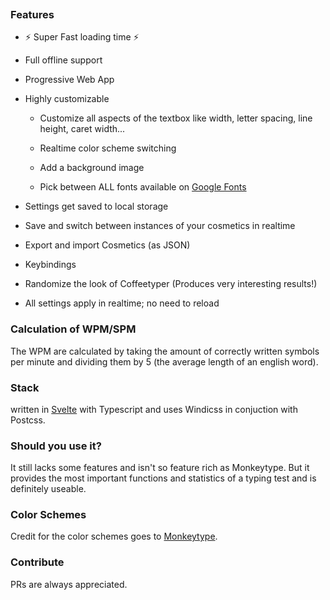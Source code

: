 <p align="center" style="margin-top: 100px"><br>
  <br>
</p>


### Features

- ⚡ Super Fast loading time ⚡

- Full offline support

- Progressive Web App

- Highly customizable
  
  - Customize all aspects of the textbox like width, letter spacing, line height, caret width...
  
  - Realtime color scheme switching
  
  - Add a background image
  
  - Pick between ALL fonts available on [Google Fonts](https://fonts.google.com)

- Settings get saved to local storage

- Save and switch between instances of your cosmetics in realtime

- Export and import Cosmetics (as JSON)

- Keybindings

- Randomize the look of Coffeetyper (Produces very interesting results!)

- All settings apply in realtime; no need to reload


### Calculation of WPM/SPM

The WPM are calculated by taking the amount of correctly written symbols per minute and dividing them by 5 (the average length of an english word).

### Stack

written in [Svelte](https://svelte.dev) with Typescript and uses Windicss in conjuction with Postcss. 

### Should you use it?

It still lacks some features and isn't so feature rich as Monkeytype. But it provides the most important functions and statistics of a typing test and is definitely useable.

### Color Schemes

Credit for the color schemes goes to [Monkeytype](https://github.com/Miodec/monkeytype).

### Contribute

PRs are always appreciated.
